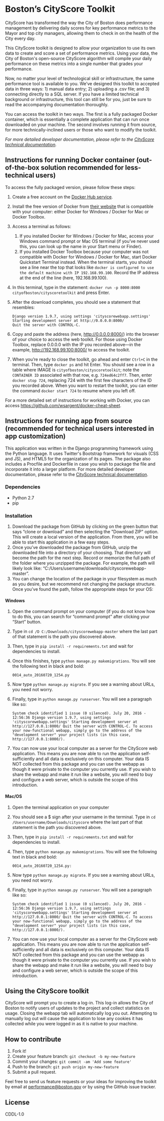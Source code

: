 # Boston’s CityScore Toolkit

CityScore has transformed the way the City of Boston does performance management by delivering daily scores for key performance metrics to the Mayor and top city managers, allowing them to check in on the health of the City every day.

This CityScore toolkit is designed to allow your organization to use its own data to create and score a set of performance metrics. Using your data, the City of Boston's open-source CityScore algorithm will compile your daily performance on these metrics into a single number that grades your performance. 

Now, no matter your level of technological skill or infrastructure, the same performance tool is available to you. We’ve designed this toolkit to accepted data in three ways: 1) manual data entry; 2) uploading a .csv file; and 3) connecting directly to a SQL server. If you have a limited technical background or infrastructure, this tool can still be for you, just be sure to read the accompanying documentation thoroughly. 

You can access the toolkit in two ways. The first is a fully packaged Docker container, which is essentially a complete application that can run once downloaded on your machine. The second involves running it from source, for more technically-inclined users or those who want to modify the toolkit.

*For more detailed developer documentation, please refer to the [CityScore technical documentation](https://docs.google.com/document/d/1DSqCxMvQBMcE0YVHX-wk2B0iVos3TG8Fp7jSiD5JkLk/edit?ts=57b22cac).*

## Instructions for running Docker container (out-of-the-box solution recommended for less-technical users)
To access the fully packaged version, please follow these steps:

1. Create a free account on the [Docker Hub service](https://hub.docker.com).
1. Install the free version of Docker from [their website](https://www.docker.com/products/overview) that is compatible with your computer: either Docker for Windows / Docker for Mac or Docker Toolbox. 
1. Access a terminal as follows: 
    1. If you installed Docker for Windows / Docker for Mac, access your Windows command prompt or Mac OS terminal (if you’ve never used this, you can look up the name in your Start menu or Finder). 
    1. If you installed Docker Toolbox because your computer was not compatible with Docker for Windows / Docker for Mac, start Docker Quickstart Terminal instead. When the terminal starts, you should see a line near the top that looks like `docker is configured to use the default machine with IP 192.168.99.100`. Record the IP address at the end of the line (here, 192.168.99.100).
1. In this terminal, type in the statement: `docker run -p 8000:8000 cityofboston/cityscoretoolkit` and press Enter.
1. After the download completes, you should see a statement that resembles: 

    ```
    Django version 1.9.7, using settings 'cityscorewebapp.settings'
    Starting development server at http://0.0.0.0:8000/
    Quit the server with CONTROL-C.
    ```

1. Copy and paste the address (here, http://0.0.0.0:8000/) into the browser of your choice to access the web toolkit. For those using Docker Toolbox, replace 0.0.0.0 with the IP you recorded above—in the example, http://192.168.99.100:8000/ to access the toolkit.
1. When you’re ready to close the toolkit, go ahead and enter `Ctrl+C` in the terminal. Then, type `docker ps` and hit Enter. You should see a row in a table where IMAGE is `cityofboston/cityscoretoolkit`; note the `CONTAINER ID` associated with that row, e.g. `724ed64c2ff7`. Then, enter `docker stop 724`, replacing 724 with the first few characters of the ID you recorded above. When you want to restart the toolkit, you can enter the command `docker start 724` to resume where you left off.

For a more detailed set of instructions for working with Docker, you can access https://github.com/wsargent/docker-cheat-sheet.


## Instructions for running app from source (recommended for technical users interested in app customization)
This application was written in the Django programming framework using the Python language. It uses Twitter's Bootstrap framework for visuals (CSS and JS), and HTML5 for the organization of its pages. The package also includes a Procfile and Dockerfile in case you wish to package the file and incorporate it into a larger platform. For more detailed developer documentation, please refer to the [CityScore technical documentation](https://docs.google.com/document/d/1DSqCxMvQBMcE0YVHX-wk2B0iVos3TG8Fp7jSiD5JkLk/edit?ts=57b22cac).

### Dependencies
- Python 2.7
- pip

### Installation

1. Download the package from GitHub by clicking on the green button that says “clone or download” and then selecting the "Download ZIP" option. This will create a local version of the application. From there, you will be able to start this application in a few easy steps. 
1. Once you’ve downloaded the package from GitHub, unzip the downloaded file into a directory of your choosing. That directory will become the path for the next step. Record or memorize the full path of the folder where you unzipped the package. For example, the path will likely look like: “C:/Users/username/downloads/cityscorewebapp-master”.
1. You can change the location of the package in your filesystem as much as you desire, but we recommend not changing the package structure. Once you've found the path, follow the appropriate steps for your OS:

#### Windows
1. Open the command prompt on your computer (if you do not know how to do this, you can search for “command prompt” after clicking your “Start” button.
1. Type in `cd /D C:/Downloads/cityscorewebapp-master` where the last part of that statement is the path you discovered above.
1. Then, type in `pip install -r requirements.txt` and wait for dependencies to install.
1. Once this finishes, type `python manage.py makemigrations`. You will see the following text in black and bold: 

    ```
    0014_auto_20160720_1254.py
    ```
    
1. Now type `python manage.py migrate`. If you see a warning about URLs, you need not worry.
1. Finally, type in `python manage.py runserver`. You will see a paragraph like so: 

    ```
    System check identified 1 issue (0 silenced). July 20, 2016 - 12:56:36 Django version 1.9.7, using settings 'cityscorewebapp.settings' Starting development server at http://127.0.0.1:8000/ Quit the server with CONTROL-C. To access your now-functional webapp, simply go to the address of the "development server" your project lists (in this case, http://127.0.0.1:8000/). 
    ```

1. You can now use your local computer as a server for the CityScore web application. This means you are now able to run the application self-sufficiently and all data is exclusively on this computer. Your data IS NOT collected from this package and you can use the webapp as though it were private to the computer you currently use. If you wish to share the webapp and make it run like a website, you will need to buy and configure a web server, which is outside the scope of this introduction.

#### Mac/OS

1. Open the terminal application on your computer
1. You should see a $ sign after your username in the terminal. Type in `cd /Users/username/Downloads/cityscore` where the last part of that statement is the path you discovered above.
1. Then, type in `pip install -r requirements.txt` and wait for dependencies to install.
1. Then, type `python manage.py makemigrations`. You will see the following text in black and bold: 

    ```
    0014_auto_20160720_1254.py:
    ```

1. Now type `python manage.py migrate`. If you see a warning about URLs, you need not worry.
1. Finally, type in `python manage.py runserver`. You will see a paragraph like so: 

    ```
    System check identified 1 issue (0 silenced). July 20, 2016 - 12:56:36 Django version 1.9.7, using settings 'cityscorewebapp.settings' Starting development server at http://127.0.0.1:8000/ Quit the server with CONTROL-C. To access your now-functional webapp, simply go to the address of the "development server" your project lists (in this case, http://127.0.0.1:8000/). 
    ```

1. You can now use your local computer as a server for the CityScore web application. This means you are now able to run the application self-sufficiently and all data is exclusively on this computer. Your data IS NOT collected from this package and you can use the webapp as though it were private to the computer you currently use. If you wish to share the webapp and make it run like a website, you will need to buy and configure a web server, which is outside the scope of this introduction.

## Using the CityScore toolkit
CityScore will prompt you to create a log-in. This log-in allows the City of Boston to notify users of updates to the project and collect statistics on usage. Closing the webapp tab will automatically log you out. Attempting to manually log out will cause the application to lose any cookies it has collected while you were logged in as it is native to your machine.

## How to contribute
1. Fork it!
1. Create your feature branch: `git checkout -b my-new-feature`
1. Commit your changes: `git commit -am 'Add some feature'`
1. Push to the branch: `git push origin my-new-feature`
1. Submit a pull request.

Feel free to send us feature requests or your ideas for improving the toolkit by email at performance@boston.gov or by using the GitHub issue tracker.

## License
CDDL-1.0

